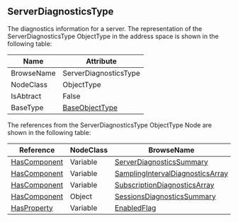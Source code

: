 <!-- objecttype -->
## ServerDiagnosticsType
The diagnostics information for a server.
The representation of the ServerDiagnosticsType ObjectType in the address space is shown in the following table:  

|Name|Attribute|
|---|---|
|BrowseName|ServerDiagnosticsType|
|NodeClass|ObjectType|
|IsAbtract|False|
|BaseType|[BaseObjectType](../../../Part5/ObjectTypes/BaseObjectType/readme.md)|

The references from the ServerDiagnosticsType ObjectType Node are shown in the following table:  

|Reference|NodeClass|BrowseName|DataType|TypeDefinition|ModellingRule|
|---|---|---|---|---|---|
|[HasComponent](../../../Part3/ReferenceTypes/HasComponent/readme.md)|Variable|[ServerDiagnosticsSummary](#ServerDiagnosticsSummary)|[ServerDiagnosticsSummaryDataType](../../../Part5/DataTypes/ServerDiagnosticsSummaryDataType/readme.md)|[ServerDiagnosticsSummaryType](../../Part5/VariableTypes/ServerDiagnosticsSummaryType/readme.md)|[Mandatory](../../Objects/Mandatory/readme.md)|
|[HasComponent](../../../Part3/ReferenceTypes/HasComponent/readme.md)|Variable|[SamplingIntervalDiagnosticsArray](#SamplingIntervalDiagnosticsArray)|[SamplingIntervalDiagnosticsDataType](../../../Part5/DataTypes/SamplingIntervalDiagnosticsDataType/readme.md)[]|[SamplingIntervalDiagnosticsArrayType](../../Part5/VariableTypes/SamplingIntervalDiagnosticsArrayType/readme.md)|[Optional](../../Objects/Optional/readme.md)|
|[HasComponent](../../../Part3/ReferenceTypes/HasComponent/readme.md)|Variable|[SubscriptionDiagnosticsArray](#SubscriptionDiagnosticsArray)|[SubscriptionDiagnosticsDataType](../../../Part5/DataTypes/SubscriptionDiagnosticsDataType/readme.md)[]|[SubscriptionDiagnosticsArrayType](../../Part5/VariableTypes/SubscriptionDiagnosticsArrayType/readme.md)|[Mandatory](../../Objects/Mandatory/readme.md)|
|[HasComponent](../../../Part3/ReferenceTypes/HasComponent/readme.md)|Object|[SessionsDiagnosticsSummary](#SessionsDiagnosticsSummary)||[SessionsDiagnosticsSummaryType](../../Part5/ObjectTypes/SessionsDiagnosticsSummaryType/readme.md)|[Mandatory](../../Objects/Mandatory/readme.md)|
|[HasProperty](../../../Part3/ReferenceTypes/HasProperty/readme.md)|Variable|[EnabledFlag](#EnabledFlag)|[Boolean](../../../Part3/DataTypes/Boolean/readme.md)|[PropertyType](../../Part5/VariableTypes/PropertyType/readme.md)|[Mandatory](../../Objects/Mandatory/readme.md)|


